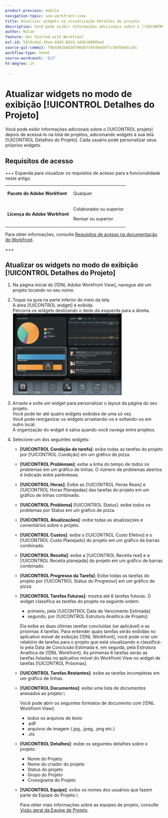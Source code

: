 ```yaml
---
product-previous: mobile
navigation-topic: use-workfront-view
title: Atualizar widgets na visualização Detalhes do projeto
description: Você pode exibir informações adicionais sobre o [!UICONTROL projeto] depois de acessá-lo na lista de projetos, adicionando widgets à sua tela [!UICONTROL Detalhes do Projeto]. Cada usuário pode personalizar seus próprios widgets.
author: Nolan
feature: Get Started with Workfront
exl-id: 593dc4a2-20aa-44d3-b819-1d4b160095ed
source-git-commit: f9b9381b4b38796dbf7dfd9eddffc50fb9e5c24c
workflow-type: tm+mt
source-wordcount: '517'
ht-degree: 1%

---
```


# Atualizar widgets no modo de exibição [!UICONTROL Detalhes do Projeto]

Você pode exibir informações adicionais sobre o [!UICONTROL projeto] depois de acessá-lo na lista de projetos, adicionando widgets à sua tela [!UICONTROL Detalhes do Projeto]. Cada usuário pode personalizar seus próprios widgets.

## Requisitos de acesso

+++ Expanda para visualizar os requisitos de acesso para a funcionalidade neste artigo.

<table style="table-layout:auto"> 
 <col> 
 </col> 
 <col> 
 </col> 
 <tbody> 
  <tr> 
   <td role="rowheader"><strong>Pacote do Adobe Workfront</strong></td> 
   <td> <p>Qualquer</p> </td> 
  </tr> 
  <tr> 
   <td role="rowheader"><strong>Licença do Adobe Workfront</strong></td> 
   <td> 
   <p>Colaborador ou superior</p>
   <p>Revisar ou superior</p> </td> 
  </tr> 
 </tbody> 
</table>

Para obter informações, consulte [Requisitos de acesso na documentação do Workfront](/help/quicksilver/administration-and-setup/add-users/access-levels-and-object-permissions/access-level-requirements-in-documentation.md).

+++

## Atualizar os widgets no modo de exibição [!UICONTROL Detalhes do Projeto]

1. Na página inicial do [!DNL Adobe Workfront View], navegue até um projeto tocando no seu nome.
1. Toque na guia na parte inferior do meio da tela.\
   A área [!UICONTROL widget] é exibida.\
   Percorra os widgets deslizando o dedo da esquerda para a direita.\
   ![Widgets](assets/screen-shot-2013-009-11-at-8.25.01-am-350x262.png)

1. Arraste e solte um widget para personalizar o layout da página do seu projeto.\
   Você pode ter até quatro widgets exibidos de uma só vez.\
   Você pode reorganizar os widgets arrastando-os e soltando-os em outro local.\
   A organização do widget é salva quando você navega entre projetos.

1. Selecione um dos seguintes widgets:

   * **[!UICONTROL Condição de tarefa]**: exibe todas as tarefas do projeto por [!UICONTROL Condição] em um gráfico de pizza.
   * **[!UICONTROL Problemas]**: exibe a linha do tempo de todos os problemas em um gráfico de linhas. O número de problemas abertos é indicado entre parênteses.
   * **[!UICONTROL Horas]**: Exibe as [!UICONTROL Horas Reais] e [!UICONTROL Horas Planejadas] das tarefas do projeto em um gráfico de linhas combinado.
   * **[!UICONTROL Problema]** [!UICONTROL Status]: exibe todos os problemas por Status em um gráfico de pizza.
   * **[!UICONTROL Atualizações]**: exibe todas as atualizações e comentários sobre o projeto.
   * **[!UICONTROL Custos]**: exibe o [!UICONTROL Custo Efetivo] e o [!UICONTROL Custo Planejado] do projeto em um gráfico de barras combinado.
   * **[!UICONTROL Receita]**: exibe a [!UICONTROL Receita real] e a [!UICONTROL Receita planejada] do projeto em um gráfico de barras combinado.
   * **[!UICONTROL Progresso da Tarefa]**: Exibe todas as tarefas do projeto por [!UICONTROL Status do Progresso] em um gráfico de pizza.
   * **[!UICONTROL Tarefas Futuras]**: mostra até 6 tarefas futuras. O widget classifica as tarefas do projeto na seguinte ordem:

      * primeiro, pela [!UICONTROL Data de Vencimento Estimada]
      * segundo, por [!UICONTROL Estrutura Analítica de Projeto]

     Ela exibe as duas últimas tarefas concluídas (se aplicável) e as próximas 4 tarefas. Para entender quais tarefas serão exibidas no aplicativo móvel de exibição [!DNL Workfront], você pode criar um relatório de tarefas para o projeto que está visualizando e classificá-lo pela Data de Conclusão Estimada e, em seguida, pela Estrutura Analítica de [!DNL Workfront]. As primeiras 6 tarefas serão as tarefas listadas no aplicativo móvel do Workfront View no widget de tarefas [!UICONTROL Próximas].

   * **[!UICONTROL Tarefas Restantes]**: exibe as tarefas incompletas em um gráfico de linhas.
   * **[!UICONTROL Documentos]**: exibe uma lista de documentos anexados ao projeto.\

     Você pode abrir os seguintes formatos de documento com [!DNL Workfront View]:

      * todos os arquivos de texto
      * .pdf
      * arquivos de imagem (.jpg, .jpeg, .png etc.)
      * .xls
   * **[!UICONTROL Detalhes]**: exibe os seguintes detalhes sobre o projeto:

      * Nome do Projeto
      * Nome do criador do projeto
      * Status do projeto
      * Grupo do Projeto
      * Cronograma do Projeto
   * **[!UICONTROL Equipe]**: exibe os nomes dos usuários que fazem parte da Equipe do Projeto.\

     Para obter mais informações sobre as equipes de projeto, consulte [Visão geral da Equipe de Projeto](../../../manage-work/projects/planning-a-project/project-team-overview.md).
